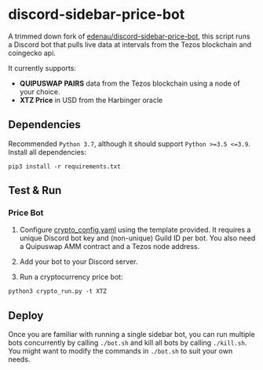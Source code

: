 # discord-sidebar-price-bot
A trimmed down fork of [edenau/discord-sidebar-price-bot](https://github.com/edenau/discord-sidebar-price-bot), 
this script runs a Discord bot that pulls live data at intervals from the Tezos blockchain and coingecko api.

It currently supports:

- **QUIPUSWAP PAIRS** data from the Tezos blockchain using a node of your choice.
- **XTZ Price** in USD from the Harbinger oracle

## Dependencies
Recommended `Python 3.7`, although it should support `Python >=3.5 <=3.9`. Install all dependencies:
```
pip3 install -r requirements.txt
```

## Test & Run
### Price Bot

1. Configure [crypto_config.yaml](crypto_config.yaml) using the template provided. 
It requires a unique Discord bot key and (non-unique) Guild ID per bot. You also need a Quipuswap AMM contract and a Tezos node address.


2. Add your bot to your Discord server.


3. Run a cryptocurrency price bot:
```
python3 crypto_run.py -t XTZ
```

## Deploy
Once you are familiar with running a single sidebar bot, you can run multiple bots concurrently by calling `./bot.sh` and kill all bots by calling `./kill.sh`. You might want to modify the commands in `./bot.sh` to suit your own needs.
